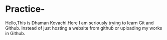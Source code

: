 # Practice-
Hello,This is Dhaman Kovachi.Here I am seriously trying to learn Git and Github.
Instead of just hosting a website from github or uploading my works in Github.
